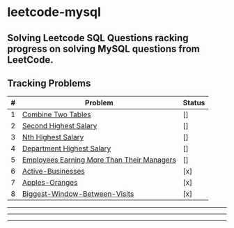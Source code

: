 # leetcode-mysql
Solving Leetcode SQL Questions
racking progress on solving MySQL questions from LeetCode.
---
## Tracking Problems
| # | Problem | Status |
|---|---------|--------|
| 1 | [Combine Two Tables](https://leetcode.com/problems/combine-two-tables/) | [] |
| 2 | [Second Highest Salary](https://leetcode.com/problems/second-highest-salary/) | [] |
| 3 | [Nth Highest Salary](https://leetcode.com/problems/nth-highest-salary/) | [] |
| 4 | [Department Highest Salary](https://leetcode.com/problems/department-highest-salary/) | [] |
| 5 | [Employees Earning More Than Their Managers](https://leetcode.com/problems/employees-earning-more-than-their-managers/) | [] |
| 6 | [Active-Businesses](https://leetcode.com/problems/active-businesses/description/) | [x] |
| 7 | [Apples-Oranges](https://leetcode.com/problems/apples-oranges/description/) | [x] |
| 8 | [Biggest-Window-Between-Visits](https://leetcode.com/problems/active-businesses/description/) | [x] |
---
---
---








